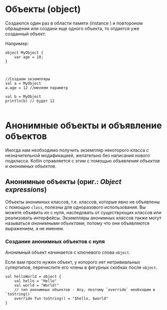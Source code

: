 # Объекты (object)

Создаются один раз в области памяти (instance ) и повтороном обращении или создани еще одного объекта, то отдается уже созданный объект.

Например:

```
object MyObject {
    var age = 10;
}



//Создаем экземпляры
val a = MyObject
a.age = 12 //меняем параметр

val b = MyObject
println(b) // будет 12
```

![](data:image/gif;base64,R0lGODlhAQABAPABAP///wAAACH5BAEKAAAALAAAAAABAAEAAAICRAEAOw==)![](data:image/gif;base64,R0lGODlhAQABAPABAP///wAAACH5BAEKAAAALAAAAAABAAEAAAICRAEAOw== "Click and drag to move")

# Анонимные объекты и объявление объектов

Иногда нам необходимо получить экземпляр некоторого класса с незначительной модификацией, желательно без написания нового подкласса. Kotlin справляется с этим с помощью *объявления объектов* и *анонимных объектов*.

## Анонимные объекты (ориг.: *Object expressions*)

Объекты анонимных классов, т.е. классов, которые явно не объявлены с помощью `class`, полезны для одноразового использования. Вы можете объявить их с нуля, наследовать от существующих классов или реализовать интерфейсы. Экземпляры анонимных классов также могут называться *анонимными объектами*, потому что они объявляются выражением, а не именем.

### Создание анонимных объектов с нуля

Анонимный объект начинается с ключевого слова `object`.

Если вам просто нужен объект, у которого нет нетривиальных супертипов, перечислите его члены в фигурных скобках после `object`.

```
val helloWorld = object {
    val hello = "Hello"
    val world = "World!"
    // тип анонимных объектов - Any, поэтому `override` необходим в `toString()`
    override fun toString() = "$hello, $world"
}
```

![](data:image/gif;base64,R0lGODlhAQABAPABAP///wAAACH5BAEKAAAALAAAAAABAAEAAAICRAEAOw==)![](data:image/gif;base64,R0lGODlhAQABAPABAP///wAAACH5BAEKAAAALAAAAAABAAEAAAICRAEAOw== "Click and drag to move")
